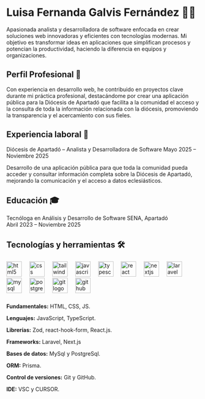 # Luisa Fernanda Galvis Fernández 🧑‍💻

Apasionada analista y desarrolladora de software enfocada en crear soluciones web innovadoras y eficientes con tecnologías modernas. Mi objetivo es transformar ideas en aplicaciones que simplifican procesos y potencian la productividad, haciendo la diferencia en equipos y organizaciones.

## Perfil Profesional 💼

Con experiencia en desarrollo web, he contribuido en proyectos clave durante mi práctica profesional, destacándome por crear una aplicación pública para la Diócesis de Apartadó que facilita a la comunidad el acceso y la consulta de toda la información relacionada con la diócesis, promoviendo la transparencia y el acercamiento con sus fieles.

## Experiencia laboral 🚀

Diócesis de Apartadó – Analista y Desarrolladora de Software
Mayo 2025 – Noviembre 2025

Desarrollo de una aplicación pública para que toda la comunidad pueda acceder y consultar información completa sobre la Diócesis de Apartadó, mejorando la comunicación y el acceso a datos eclesiásticos.

## Educación 🎓

Tecnóloga en Análisis y Desarrollo de Software
SENA, Apartadó
Abril 2023 – Noviembre 2025

## Tecnologías y herramientas 🛠️

###

<div align="left">
  <img src="https://cdn.jsdelivr.net/gh/devicons/devicon/icons/html5/html5-original.svg" height="40" alt="html5 logo"  />
  <img width="12" />
  <img src="https://cdn.jsdelivr.net/gh/devicons/devicon/icons/css3/css3-original.svg" height="40" alt="css logo"  />
  <img width="12" />
  <img src="https://cdn.jsdelivr.net/gh/devicons/devicon/icons/tailwindcss/tailwindcss-original-wordmark.svg" height="40" alt="tailwindcss logo"  />
  <img width="12" />
  <img src="https://cdn.jsdelivr.net/gh/devicons/devicon/icons/javascript/javascript-original.svg" height="40" alt="javascript logo"  />
  <img width="12" />
  <img src="https://cdn.jsdelivr.net/gh/devicons/devicon/icons/typescript/typescript-original.svg" height="40" alt="typescript logo"  />
  <img width="12" />
  <img src="https://cdn.jsdelivr.net/gh/devicons/devicon/icons/react/react-original.svg" height="40" alt="react logo"  />
  <img width="12" />
  <img src="https://cdn.jsdelivr.net/gh/devicons/devicon/icons/nextjs/nextjs-original.svg" height="40" alt="nextjs logo"  />
  <img width="12" />
  <img src="https://cdn.jsdelivr.net/gh/devicons/devicon/icons/laravel/laravel-original.svg" height="40" alt="laravel logo"  />
  <img width="12" />
  <img src="https://cdn.jsdelivr.net/gh/devicons/devicon/icons/mysql/mysql-original.svg" height="40" alt="mysql logo"  />
  <img width="12" />
  <img src="https://cdn.jsdelivr.net/gh/devicons/devicon/icons/postgresql/postgresql-original.svg" height="40" alt="postgresql logo"  />
  <img width="12" />
  <img src="https://cdn.jsdelivr.net/gh/devicons/devicon/icons/git/git-original.svg" height="40" alt="git logo"  />
  <img width="12" />
  <img src="https://cdn.jsdelivr.net/gh/devicons/devicon/icons/github/github-original.svg" height="40" alt="github logo"  />
</div>

###

**Fundamentales:** HTML, CSS, JS.

**Lenguajes:** JavaScript, TypeScript.

**Librerías:** Zod, react-hook-form, React.js.

**Frameworks:** Laravel, Next.js

**Bases de datos:** MySql y PostgreSql.

**ORM:** Prisma.

**Control de versiones:** Git y GitHub.

**IDE:** VSC y CURSOR.

###
